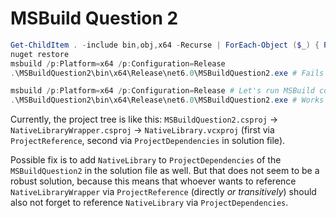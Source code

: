# MSBuild Question 2

```powershell
Get-ChildItem . -include bin,obj,x64 -Recurse | ForEach-Object ($_) { Remove-Item $_.FullName -Force -Recurse }
nuget restore
msbuild /p:Platform=x64 /p:Configuration=Release
.\MSBuildQuestion2\bin\x64\Release\net6.0\MSBuildQuestion2.exe # Fails with "Unable to load DLL 'NativeLibrary.dll'"

msbuild /p:Platform=x64 /p:Configuration=Release # Let's run MSBuild command again
.\MSBuildQuestion2\bin\x64\Release\net6.0\MSBuildQuestion2.exe # Works as expected: prints "Hello from NativeLibrary"
```

Currently, the project tree is like
this: `MSBuildQuestion2.csproj` -> `NativeLibraryWrapper.csproj` -> `NativeLibrary.vcxproj` (first
via `ProjectReference`, second via `ProjectDependencies` in solution file).

Possible fix is to add `NativeLibrary` to `ProjectDependencies` of the `MSBuildQuestion2` in the solution
file as well. But that does not seem to be a robust solution, because this means that whoever wants to reference
`NativeLibraryWrapper` via `ProjectReference` (directly _or transitively_) should also not forget to reference
`NativeLibrary` via `ProjectDependencies`.
